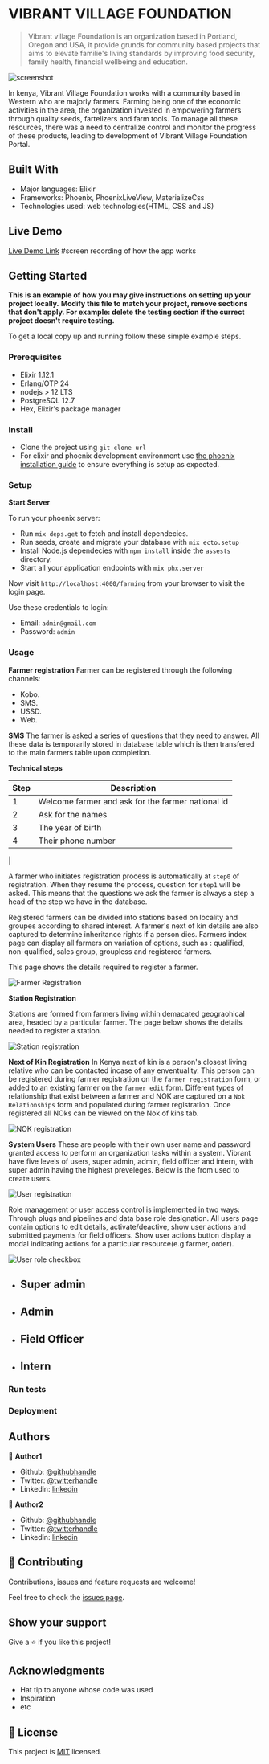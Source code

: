 # VIBRANT VILLAGE FOUNDATION

> Vibrant village Foundation is an organization based in Portland, Oregon and USA, it provide grunds for  community based projects that aims to elevate familie's living standards by improving food security, family health, financial wellbeing and education.


![screenshot](vvfhome.png)



In kenya, Vibrant Village Foundation works with a community based in Western who are majorly farmers. Farming being one of the economic activities in the area, the organization invested in empowering farmers through quality seeds, fartelizers and farm tools. To manage all these resources, there was a need to centralize control and monitor the progress of these products, leading to development of Vibrant Village Foundation Portal.

## Built With

- Major languages: Elixir
- Frameworks: Phoenix, PhoenixLiveView, MaterializeCss
- Technologies used: web technologies(HTML, CSS and JS)

## Live Demo

[Live Demo Link](working-of-the-system.gif) #screen recording of how the app works


## Getting Started

**This is an example of how you may give instructions on setting up your project locally.**
**Modify this file to match your project, remove sections that don't apply. For example: delete the testing section if the currect project doesn't require testing.**


To get a local copy up and running follow these simple example steps.

### Prerequisites

- Elixir 1.12.1
- Erlang/OTP 24
- nodejs > 12 LTS
- PostgreSQL 12.7 
- Hex, Elixir's package manager


### Install
- Clone the project using `git clone url`
- For elixir and phoenix development environment use [the phoenix installation guide](https://hexdocs.pm/phoenix/installation.html#content) to ensure everything is setup as expected.

### Setup
**Start Server**

To run your phoenix server:

* Run `mix deps.get` to fetch and install dependecies.
* Run seeds, create and migrate your database with `mix ecto.setup`
* Install Node.js dependecies with `npm install` inside the `assests` directory.
* Start all your application endpoints with `mix phx.server`

Now visit `http://localhost:4000/farming` from your browser to visit the login page.

Use these credentials to login:
* Email: `admin@gmail.com`
* Password: `admin`

### Usage
**Farmer registration**
Farmer can be registered through the following channels:
- Kobo.
- SMS.
- USSD.
- Web.

**SMS**
The farmer is asked a series of questions that they need to answer. All these data is temporarily stored in database table which is then transfered to the main farmers table upon completion.

**Technical steps**

| Step | Description|
| -----| -----------|
|1     |Welcome farmer and ask  for the farmer national id|
|2     |Ask for the names|
|3     |The year of birth|
|4     |Their phone number|
|

A farmer who initiates registration process is automatically at `step0` of registration. When they resume the process, question for `step1` will be asked. This means that the questions we ask the farmer is always  a step a head of the step we have in the database.



Registered farmers can be divided into stations based on locality and groupes according to  shared interest. A farmer's next of kin details are also captured to determine inheritance rights if a person dies. Farmers index page can display all farmers on variation of options, such as : qualified, non-qualified, sales group, groupless and registered farmers.

This page shows the details required to register a farmer.


![Farmer Registration](vvfFarmer_reg.png)

**Station Registration**

Stations are formed from farmers living within demacated geograohical area, headed by a particular farmer. The page below shows the details needed to register a station.

![Station registration](vvf_station-_reg.png)

**Next of Kin Registration**
In Kenya next of kin is a person's closest living relative who can be contacted incase of any enventuality. This person can be registered during farmer registration on the `farmer registration` form, or added to an existing farmer on the `farmer edit` form. Different types of relationship that exist between a farmer and NOK are captured on a `Nok Relationships` form and populated during farmer registration. Once registered all NOks can be viewed on the Nok of kins tab.

![NOK registration](NOK.png)

**System Users**
These are people with their own user name and password granted access to perform an organization tasks within a system. Vibrant have five levels of users, super admin, admin, field officer and intern, with super admin having the highest preveleges. Below is the from used to create users.

![User registration](user.png)

Role management or user access control is implemented in two ways: Through plugs and pipelines and data base role designation.  All users page contain options to edit details, activate/deactive, show user actions and submitted payments for field officers. Show user actions button display a  modal indicating actions for a particular resource(e.g farmer, order).


![User role checkbox](user_roles.png)


* Super admin
    - 
* Admin
    - 
* Field Officer
    -
* Intern
    -

### Run tests

### Deployment



## Authors

👤 **Author1**

- Github: [@githubhandle](https://github.com/githubhandle)
- Twitter: [@twitterhandle](https://twitter.com/twitterhandle)
- Linkedin: [linkedin](https://linkedin.com/linkedinhandle)

👤 **Author2**

- Github: [@githubhandle](https://github.com/githubhandle)
- Twitter: [@twitterhandle](https://twitter.com/twitterhandle)
- Linkedin: [linkedin](https://linkedin.com/linkedinhandle)

## 🤝 Contributing

Contributions, issues and feature requests are welcome!

Feel free to check the [issues page](issues/).

## Show your support

Give a ⭐️ if you like this project!

## Acknowledgments

- Hat tip to anyone whose code was used
- Inspiration
- etc

## 📝 License

This project is [MIT](lic.url) licensed.
